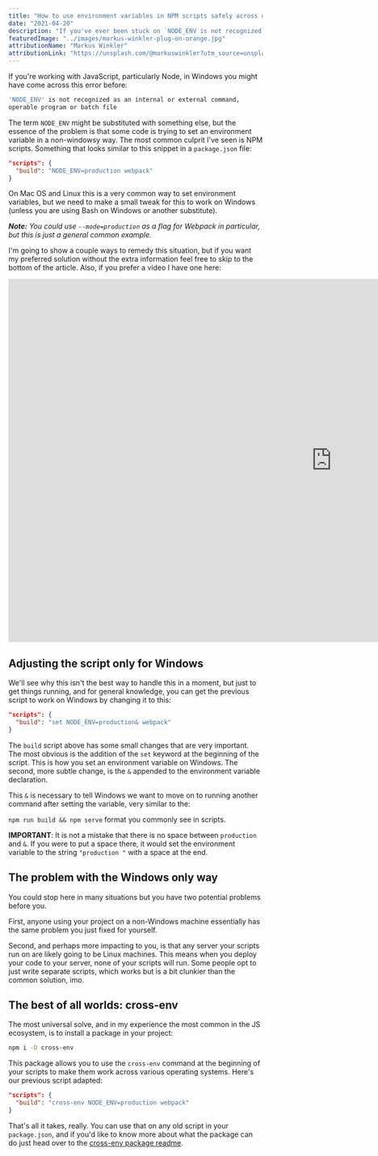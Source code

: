 ```yaml
---
title: "How to use environment variables in NPM scripts safely across operating systems"
date: "2021-04-20"
description: "If you've ever been stuck on `NODE_ENV is not recognized` while developing on Windows, this post is for you."
featuredImage: "../images/markus-winkler-plug-on-orange.jpg"
attributionName: "Markus Winkler"
attributionLink: "https://unsplash.com/@markuswinkler?utm_source=unsplash&utm_medium=referral&utm_content=creditCopyText"
---
```


If you're working with JavaScript, particularly Node, in Windows you might have come across this error before:

```bash
'NODE_ENV' is not recognized as an internal or external command,
operable program or batch file
```

The term `NODE_ENV` might be substituted with something else, but the essence of the problem is that some code is trying to set an environment variable in a non-windowsy way. The most common culprit I've seen is NPM scripts. Something that looks similar to this snippet in a `package.json` file:

```json
"scripts": {
  "build": "NODE_ENV=production webpack"
}
```

On Mac OS and Linux this is a very common way to set environment variables, but we need to make a small tweak for this to work on Windows (unless you are using Bash on Windows or another substitute).

_**Note:** You could use `--mode=production` as a flag for Webpack in particular, but this is just a general common example._

I'm going to show a couple ways to remedy this situation, but if you want my preferred solution without the extra information feel free to skip to the bottom of the article. Also, if you prefer a video I have one here:

<div class="video-container">
  <iframe width="1280" height="720" src="https://www.youtube.com/embed/t9okUDkRUDc" title="YouTube video player" frameborder="0" allow="accelerometer; autoplay; clipboard-write; encrypted-media; gyroscope; picture-in-picture" allowfullscreen></iframe>
</div>

## Adjusting the script only for Windows

We'll see why this isn't the best way to handle this in a moment, but just to get things running, and for general knowledge, you can get the previous script to work on Windows by changing it to this:

```json
"scripts": {
  "build": "set NODE_ENV=production& webpack"
}
```

The `build` script above has some small changes that are very important. The most obvious is the addition of the `set` keyword at the beginning of the script. This is how you set an environment variable on Windows. The second, more subtle change, is the `&` appended to the environment variable declaration.

This `&` is necessary to tell Windows we want to move on to running another command after setting the variable, very similar to the:

`npm run build && npm serve` format you commonly see in scripts.

**IMPORTANT**: It is not a mistake that there is no space between `production` and `&`. If you were to put a space there, it would set the environment variable to the string `"production "` with a space at the end.

## The problem with the Windows only way

You could stop here in many situations but you have two potential problems before you.

First, anyone using your project on a non-Windows machine essentially has the same problem you just fixed for yourself.

Second, and perhaps more impacting to you, is that any server your scripts run on are likely going to be Linux machines. This means when you deploy your code to your server, none of your scripts will run. Some people opt to just write separate scripts, which works but is a bit clunkier than the common solution, imo.

## The best of all worlds: cross-env

The most universal solve, and in my experience the most common in the JS ecosystem, is to install a package in your project:

```bash
npm i -D cross-env
```

This package allows you to use the `cross-env` command at the beginning of your scripts to make them work across various operating systems. Here's our previous script adapted:

```json
"scripts": {
  "build": "cross-env NODE_ENV=production webpack"
}
```

That's all it takes, really. You can use that on any old script in your `package.json`, and if you'd like to know more about what the package can do just head over to the <a href="https://www.npmjs.com/package/cross-env" target="_blank" rel="noopener noreferrer">cross-env package readme</a>.
